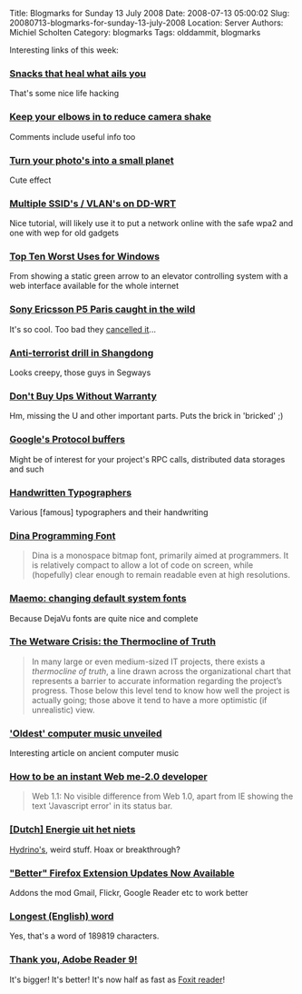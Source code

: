 Title: Blogmarks for Sunday 13 July 2008
Date: 2008-07-13 05:00:02
Slug: 20080713-blogmarks-for-sunday-13-july-2008
Location: Server
Authors: Michiel Scholten
Category: blogmarks
Tags: olddammit, blogmarks

<p>Interesting links of this week:</p>
<h3><a href="http://lifehacker.com/398333/snacks-that-heal-what-ails-you">Snacks that heal what ails you</a></h3>
<p>That's some nice life hacking</p>
<h3><a href="http://lifehacker.com/396798/keep-your-elbows-in-to-reduce-camera-shake">Keep your elbows in to reduce camera shake</a></h3>
<p>Comments include useful info too</p>
<h3><a href="http://lifehacker.com/398335/turn-your-photos-into-a-small-planet">Turn your photo's into a small planet</a></h3>
<p>Cute effect</p>
<h3><a href="http://www.wi-fiplanet.com/tutorials/article.php/10724_3714521_1">Multiple SSID's / VLAN's on DD-WRT</a></h3>
<p>Nice tutorial, will likely use it to put a network online with the safe wpa2 and one with wep for old gadgets</p>
<h3><a href="http://www.networkworld.com/community/node/29644?ts">Top Ten Worst Uses for Windows</a></h3>
<p>From showing a static green arrow to an elevator controlling system with a web interface available for the whole internet</p>
<h3><a href="http://www.intomobile.com/2008/05/08/sony-ericsson-p5-paris-caught-in-the-wild.html">Sony Ericsson P5 Paris caught in the wild</a></h3>
<p>It's so cool. Too bad they <a href="http://www.p1iblog.com/2008/06/beibei-and-se-p5-cancelled-uncertainty.html">cancelled it</a>...</p>
<h3><a href="http://news.xinhuanet.com/english/2008-07/03/content_8479901.htm">Anti-terrorist drill in Shangdong</a></h3>
<p>Looks creepy, those guys in Segways</p>
<h3><a href="http://www.popgive.com/2008/07/dont-buy-ups-without-warranty.html">Don't Buy Ups Without Warranty</a></h3>
<p>Hm, missing the U and other important parts. Puts the brick in 'bricked' ;)</p>
<h3><a href="http://code.google.com/apis/protocolbuffers/docs/overview.html">Google's Protocol buffers</a></h3>
<p>Might be of interest for your project's RPC calls, distributed data storages and such</p>
<h3><a href="http://www.themaninblue.com/articles/handwritten_typographers/">Handwritten Typographers</a></h3>
<p>Various [famous] typographers and their handwriting</p>
<h3><a href="http://www.donationcoder.com/Software/Jibz/Dina/index.html">Dina Programming Font</a></h3>
<blockquote><p>Dina is a monospace bitmap font, primarily aimed at programmers. It is relatively compact to allow a lot of code on screen, while (hopefully) clear enough to remain readable even at high resolutions.</p></blockquote>
<h3><a href="http://klamstwo.org/evad/archives/61">Maemo: changing default system fonts</a></h3>
<p>Because DejaVu fonts are quite nice and complete</p>
<h3><a href="http://brucefwebster.com/2008/04/15/the-wetware-crisis-the-themocline-of-truth/">The Wetware Crisis: the Thermocline of Truth</a></h3>
<blockquote><p>In many large or even medium-sized IT projects, there exists a <em>thermocline of truth</em>, a line drawn across the organizational chart that represents a barrier to accurate information regarding the project&#8217;s progress. Those below this level tend to know how well the project is actually going; those above it tend to have a more optimistic (if unrealistic) view.</p></blockquote>
<h3><a href="http://news.bbc.co.uk/2/hi/technology/7458479.stm">'Oldest' computer music unveiled</a></h3>
<p>Interesting article on ancient computer music</p>
<h3><a href="http://www.theregister.co.uk/2008/07/07/web20_for_developers/">How to be an instant Web me-2.0 developer</a></h3>
<blockquote><p>Web 1.1: No visible difference from Web 1.0, apart from IE showing the text 'Javascript error' in its status bar.</p></blockquote>
<h3><a href="http://www.delta.tudelft.nl/archief/j38/n36/21510">[Dutch] Energie uit het niets</a></h3>
<p><a href="http://en.wikipedia.org/wiki/Randell_Mills">Hydrino's</a>, weird stuff. Hoax or breakthrough?</p>
<h3><a href="http://lifehacker.com/397940/better-firefox-extension-updates-now-available">"Better" Firefox Extension Updates Now Available</a></h3>
<p>Addons the mod Gmail, Flickr, Google Reader etc to work better</p>
<h3><a href="http://www.othyr.com/titin.html">Longest (English) word</a></h3>
<p>Yes, that's a word of 189819 characters.</p>
<h3><a href="http://blog.micropledge.com/2008/07/adobe-reader-9/">Thank you, Adobe Reader 9!</a></h3>
<p>It's bigger! It's better! It's now half as fast as <a href="http://www.foxitsoftware.com/pdf/rd_intro.php">Foxit reader</a>!</p>
